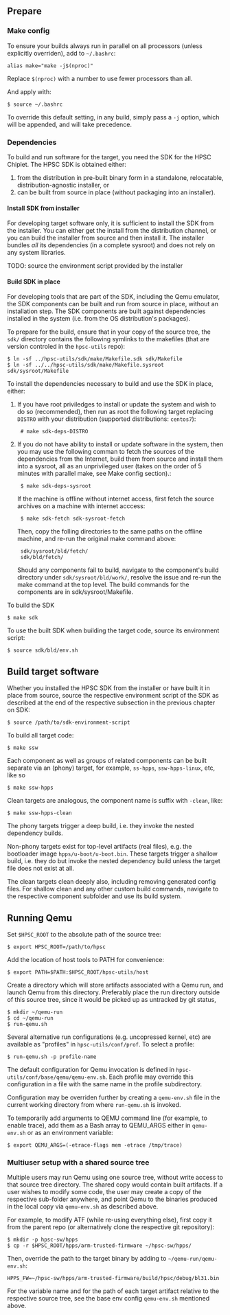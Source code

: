 ## Prepare

### Make config

To ensure your builds always run in parallel on all processors (unless
explicitly overriden), add to `~/.bashrc`:

    alias make="make -j$(nproc)"

Replace `$(nproc)` with a number to use fewer processors than all.

And apply with:

    $ source ~/.bashrc

To override this default setting, in any build, simply pass a `-j` option,
which will be appended, and will take precedence.

### Dependencies

To build and run software for the target, you need the SDK for the HPSC
Chiplet. The HPSC SDK is obtained either:

1. from the distribution in pre-built binary form in a standalone, relocatable,
   distribution-agnostic installer, or
2. can be built from source in place (without packaging into an installer).

#### Install SDK from installer

For developing target software only, it is sufficient to install the SDK from
the installer. You can either get the install from the distribution channel, or
you can build the installer from source and then install it. The installer
bundles *all* its dependencies (in a complete sysroot) and does not rely on any
system libraries.

TODO: source the environment script provided by the installer

####  Build SDK in place

For developing tools that are part of the SDK, including the Qemu emulator, the
SDK components can be built and run from source in place, without an
installation step. The SDK components are built against dependencies installed
in the system (i.e. from the OS distribution's packages).

To prepare for the build, ensure that in your copy of the source tree, the
`sdk/` directory contains the following symlinks to the makefiles (that are
version controled in the `hpsc-utils` repo):

    $ ln -sf ../hpsc-utils/sdk/make/Makefile.sdk sdk/Makefile
    $ ln -sf ../../hpsc-utils/sdk/make/Makefile.sysroot sdk/sysroot/Makefile

To install the dependencies necessary to build and use the SDK in place, either:

1. If you have root priviledges to install or update the system and wish to do
   so (recommended), then run as root the following target replacing `DISTRO`
   with your distribution (supported distributions: `centos7`):

        # make sdk-deps-DISTRO

2. If you do not have ability to install or update software in the system,
   then you may use the following comman to fetch the sources of the
   dependencies from the Internet, build them from source and install them into
   a sysroot, all as an unprivileged user (takes on the order of 5 minutes with
   parallel make, see Make config section).:

        $ make sdk-deps-sysroot

    If the machine is offline without internet access, first fetch the
    source archives on a machine with internet acccess:

        $ make sdk-fetch sdk-sysroot-fetch

    Then, copy the folling directories to the same paths on the offline
    machine, and re-run the original make command above:

        sdk/sysroot/bld/fetch/
        sdk/bld/fetch/

    Should any components fail to build, navigate to the component's
    build directory under `sdk/sysroot/bld/work/`, resolve the issue and re-run
    the make command at the top level. The build commands for the components
    are in sdk/sysroot/Makefile.

To build the SDK

    $ make sdk

To use the built SDK when building the target code, source its environment script:

    $ source sdk/bld/env.sh

## Build target software

Whether you installed the HPSC SDK from the installer or have built it in place
from source, source the respective environment script of the SDK as described
at the end of the respective subsection in the previous chapter on SDK:

    $ source /path/to/sdk-environment-script

To build all target code:

    $ make ssw

Each component as well as groups of related components can be built separate
via an (phony) target, for example, `ss-hpps`, `ssw-hpps-linux`, etc, like so

    $ make ssw-hpps

Clean targets are analogous, the component name is suffix with `-clean`, like:

    $ make ssw-hpps-clean

The phony targets trigger a deep build, i.e. they invoke the nested
dependency builds.

Non-phony targets exist for top-level artifacts (real files), e.g.
the bootloader image `hpps/u-boot/u-boot.bin`. These targets trigger
a shallow build, i.e. they do but invoke the nested dependency build
unless the target file does not exist at all.

The clean targets clean deeply also, including removing generated config files.
For shallow clean and any other custom build commands, navigate to the
respective component subfolder and use its build system.


## Running Qemu

Set `$HPSC_ROOT` to the absolute path of the source tree:

    $ export HPSC_ROOT=/path/to/hpsc

Add the location of host tools to PATH for convenience:

    $ export PATH=$PATH:$HPSC_ROOT/hpsc-utils/host


Create a directory which will store artifacts associated with a Qemu run,
and launch Qemu from this directory. Preferably place the run directory outside
of this source tree, since it would be picked up as untracked by git status,

    $ mkdir ~/qemu-run
    $ cd ~/qemu-run
    $ run-qemu.sh

Several alternative run configurations (e.g. uncopressed kernel, etc) are
available as "profiles" in `hpsc-utils/conf/prof`. To select a profile:

    $ run-qemu.sh -p profile-name

The default configuration for Qemu invocation is defined in
`hpsc-utils/conf/base/qemu/qemu-env.sh`. Each profile may override this
configuration in a file with the same name in the profile subdirectory.

Configuration may be overriden further by creating a `qemu-env.sh`
file in the current working directory from where `run-qemu.sh` is invoked.

To temporarily add arguments to QEMU command line (for example, to enable
trace), add them as a Bash array to QEMU\_ARGS either in `qemu-env.sh` or as an
environment variable:

    $ export QEMU_ARGS=(-etrace-flags mem -etrace /tmp/trace)

### Multiuser setup with a shared source tree

Multiple users may run Qemu using one source tree, without write access to that
source tree directory. The shared copy would contain built artifacts. If a user
wishes to modify some code, the user may create a copy of the respective
sub-folder anywhere, and point Qemu to the binaries produced in the local copy
via `qemu-env.sh` as described above.

For example, to modify ATF (while re-using everything else), first copy
it from the parent repo (or alternatively clone the respective git repository):

    $ mkdir -p hpsc-sw/hpps
    $ cp -r $HPSC_ROOT/hpps/arm-trusted-firmware ~/hpsc-sw/hpps/

Then, override the path to the target binary by adding to `~/qemu-run/qemu-env.sh`:

    HPPS_FW=~/hpsc-sw/hpps/arm-trusted-firmware/build/hpsc/debug/bl31.bin

For the variable name and for the path of each target artifact relative to the
respective source tree, see the base env config `qemu-env.sh` mentioned above.
